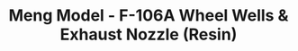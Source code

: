 ---
layout: product
title: "Meng Model - F-106A Wheel Wells & Exhaust Nozzle (Resin)"
price: "2300" 
desc: "N/A"
img_path: "/assets/img/MM-SPS-023.webp"
brand: "N/A"
available: false
special_offer: false
new: false
soon: false
cat: "010000"
subcat: "011000"
subsubcat: "0N/A"
sifra: "MM-SPS-023"
popular: false
---